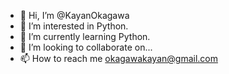 - 👋 Hi, I’m @KayanOkagawa
- 👀 I’m interested in  Python.
- 🌱 I’m currently learning  Python.
- 💞️ I’m looking to collaborate on...
- 📫 How to reach me  okagawakayan@gmail.com

<!---
KayanOkagawa/KayanOkagawa is a ✨ special ✨ repository because its `README.md` (this file) appears on your GitHub profile.
You can click the Preview link to take a look at your changes.
--->
